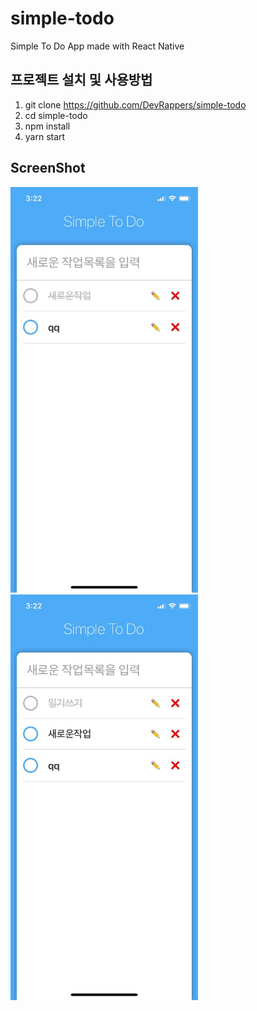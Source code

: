# simple-todo
Simple To Do App made with React Native

## 프로젝트 설치 및 사용방법 
1. git clone https://github.com/DevRappers/simple-todo
2. cd simple-todo
3. npm install
4. yarn start

## ScreenShot
<div>
    <img src="img/1.jpeg" width="300"/>
    <img src="img/2.jpeg" width="300"/>
</div>
